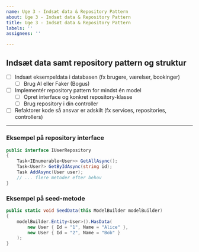 ```yaml
---
name: Uge 3 - Indsæt data & Repository Pattern
about: Uge 3 - Indsæt data & Repository Pattern
title: Uge 3 - Indsæt data & Repository Pattern
labels: ''
assignees: ''

---
```


## Indsæt data samt repository pattern og struktur

- [ ] Indsæt eksempeldata i databasen (fx brugere, værelser, bookinger)
  - [ ] Brug AI eller Faker (Bogus)
- [ ] Implementér repository pattern for mindst én model
  - [ ] Opret interface og konkret repository-klasse
  - [ ] Brug repository i din controller
- [ ] Refaktorer kode så ansvar er adskilt (fx services, repositories, controllers)

---

### Eksempel på repository interface

```csharp
public interface IUserRepository
{
    Task<IEnumerable<User>> GetAllAsync();
    Task<User?> GetByIdAsync(string id);
    Task AddAsync(User user);
    // ... flere metoder efter behov
}
```

### Eksempel på seed-metode

```csharp
public static void SeedData(this ModelBuilder modelBuilder)
{
    modelBuilder.Entity<User>().HasData(
        new User { Id = "1", Name = "Alice" },
        new User { Id = "2", Name = "Bob" }
    );
}
```
